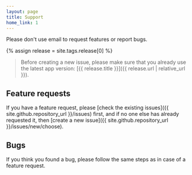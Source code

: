 ```yaml
---
layout: page
title: Support
home_link: 1
---
```


Please don't use email to request features or report bugs. 

{% assign release = site.tags.release[0] %}
> Before creating a new issue, please make sure that you already use the latest app version: [{{ release.title }}]({{ release.url | relative_url }}).

## Feature requests

If you have a feature request, please [check the existing issues]({{ site.github.repository_url }}/issues) first, and if no one else has already requested it, then [create a new issue]({{ site.github.repository_url }}/issues/new/choose).

## Bugs

If you think you found a bug, please follow the same steps as in case of a feature request.
